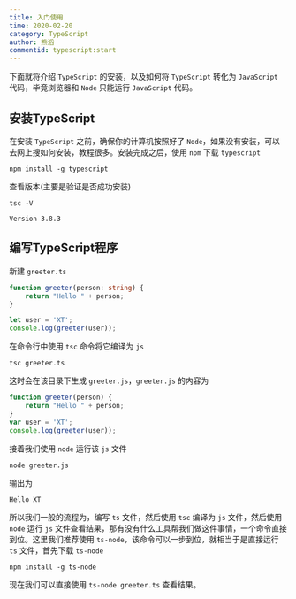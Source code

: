 ```yaml
---
title: 入门使用
time: 2020-02-20
category: TypeScript
author: 熊滔
commentid: typescript:start
---
```


下面就将介绍 `TypeScript` 的安装，以及如何将 `TypeScript` 转化为 `JavaScript` 代码，毕竟浏览器和 `Node` 只能运行 `JavaScript` 代码。

## 安装TypeScript

在安装 `TypeScript` 之前，确保你的计算机按照好了 `Node`，如果没有安装，可以去网上搜如何安装，教程很多。安装完成之后，使用 `npm` 下载 `typescript`

```shell
npm install -g typescript
```

查看版本(主要是验证是否成功安装)

```shell
tsc -V

Version 3.8.3
```

## 编写TypeScript程序

新建 `greeter.ts`

```typescript
function greeter(person: string) {
    return "Hello " + person;
}

let user = 'XT';
console.log(greeter(user));
```

在命令行中使用 `tsc` 命令将它编译为 `js`

```shell
tsc greeter.ts
```

这时会在该目录下生成 `greeter.js`，`greeter.js` 的内容为

```javascript
function greeter(person) {
    return "Hello " + person;
}
var user = 'XT';
console.log(greeter(user));
```

接着我们使用 `node` 运行该 `js` 文件

```node
node greeter.js
```

输出为

```
Hello XT
```

所以我们一般的流程为，编写 `ts` 文件，然后使用 `tsc` 编译为 `js` 文件，然后使用 `node` 运行 `js` 文件查看结果，那有没有什么工具帮我们做这件事情，一个命令直接到位。这里我们推荐使用 `ts-node`，该命令可以一步到位，就相当于是直接运行 `ts` 文件，首先下载 `ts-node`

```shell
npm install -g ts-node
```

现在我们可以直接使用 `ts-node greeter.ts` 查看结果。

